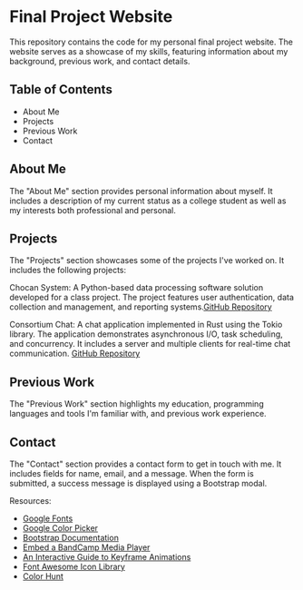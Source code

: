 # Final Project Website

This repository contains the code for my personal final project website. The website serves as a showcase of my skills, featuring information about my background, previous work, and contact details.

## Table of Contents

- About Me
- Projects
- Previous Work
- Contact

## About Me

The "About Me" section provides personal information about myself. It includes a description of my current status as a college student as well as my interests both professional and personal.

## Projects

The "Projects" section showcases some of the projects I've worked on. It includes the following projects:

Chocan System: A Python-based data processing software solution developed for a class project. The project features user authentication, data collection and management, and reporting systems.[GitHub Repository](https://github.com/zroygbiv/chocan-system)

Consortium Chat: A chat application implemented in Rust using the Tokio library. The application demonstrates asynchronous I/O, task scheduling, and concurrency. It includes a server and multiple clients for real-time chat communication. [GitHub Repository](https://github.com/zroygbiv/consortium-chat)

## Previous Work

The "Previous Work" section highlights my education, programming languages and tools I'm familiar with, and previous work experience.

## Contact

The "Contact" section provides a contact form to get in touch with me. It includes fields for name, email, and a message. When the form is submitted, a success message is displayed using a Bootstrap modal.

Resources:

- [Google Fonts](https://fonts.google.com/specimen/Roboto)
- [Google Color Picker](https://htmlcolors.com/google-color-picker)
- [Bootstrap Documentation](https://getbootstrap.com/docs/4.0/components/modal/)
- [Embed a BandCamp Media Player](https://get.bandcamp.help/hc/en-us/articles/360013561254-How-do-I-create-a-Bandcamp-embedded-player-#:~:text=To%20create%20an%20embedded%20player,your%20merchandise%2C%20and%20so%20on)
- [An Interactive Guide to Keyframe Animations](https://www.joshwcomeau.com/animation/keyframe-animations/)
- [Font Awesome Icon Library](https://fontawesome.com/)
- [Color Hunt](https://colorhunt.co/palette/be5a83e06469f2b6a0dedea7)